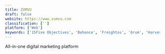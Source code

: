```yaml
---
title: ZUMVU
draft: false 
website: https://www.zumvu.com
classification: ['']
platform: ['Web']
keywords: ['15Five Objectives', 'Behance', 'Freightos', 'Grum', 'Harvestr', 'LinkedIn', 'MightyCall', 'Nudge.ai', 'Teamweek', 'TravelPerk', 'Vergify', 'Webnode', 'Webs', 'Whisbi', 'WordPress', 'about.me', 'allcal']
---
```

All-in-one digital marketing platform